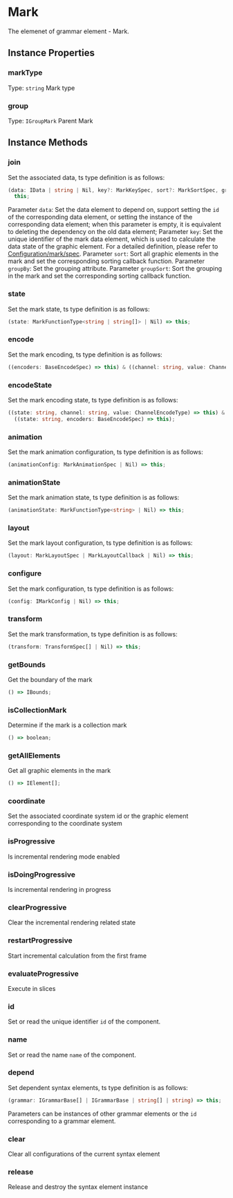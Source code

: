 # Mark

The elemenet of grammar element - Mark.

## Instance Properties

### markType

Type: `string`
Mark type

### group

Type: `IGroupMark`
Parent Mark

## Instance Methods

### join

Set the associated data, ts type definition is as follows:

```ts
(data: IData | string | Nil, key?: MarkKeySpec, sort?: MarkSortSpec, groupBy?: MarkKeySpec, groupSort?: MarkSortSpec) =>
  this;
```

Parameter `data`: Set the data element to depend on, support setting the `id` of the corresponding data element, or setting the instance of the corresponding data element; when this parameter is empty, it is equivalent to deleting the dependency on the old data element;
Parameter `key`: Set the unique identifier of the mark data element, which is used to calculate the data state of the graphic element. For a detailed definition, please refer to [Configuration/mark/spec](#mark).
Parameter `sort`: Sort all graphic elements in the mark and set the corresponding sorting callback function.
Parameter `groupBy`: Set the grouping attribute.
Parameter `groupSort`: Sort the grouping in the mark and set the corresponding sorting callback function.

### state

Set the mark state, ts type definition is as follows:

```ts
(state: MarkFunctionType<string | string[]> | Nil) => this;
```

### encode

Set the mark encoding, ts type definition is as follows:

```ts
((encoders: BaseEncodeSpec) => this) & ((channel: string, value: ChannelEncodeType) => this);
```

### encodeState

Set the mark encoding state, ts type definition is as follows:

```ts
((state: string, channel: string, value: ChannelEncodeType) => this) &
  ((state: string, encoders: BaseEncodeSpec) => this);
```

### animation

Set the mark animation configuration, ts type definition is as follows:

```ts
(animationConfig: MarkAnimationSpec | Nil) => this;
```

### animationState

Set the mark animation state, ts type definition is as follows:

```ts
(animationState: MarkFunctionType<string> | Nil) => this;
```

### layout

Set the mark layout configuration, ts type definition is as follows:

```ts
(layout: MarkLayoutSpec | MarkLayoutCallback | Nil) => this;
```

### configure

Set the mark configuration, ts type definition is as follows:

```ts
(config: IMarkConfig | Nil) => this;
```

### transform

Set the mark transformation, ts type definition is as follows:

```ts
(transform: TransformSpec[] | Nil) => this;
```

### getBounds

Get the boundary of the mark

```ts
() => IBounds;
```

### isCollectionMark

Determine if the mark is a collection mark

```ts
() => boolean;
```

### getAllElements

Get all graphic elements in the mark

```ts
() => IElement[];
```

### coordinate

Set the associated coordinate system id or the graphic element corresponding to the coordinate system

### isProgressive

Is incremental rendering mode enabled

### isDoingProgressive

Is incremental rendering in progress

### clearProgressive

Clear the incremental rendering related state

### restartProgressive

Start incremental calculation from the first frame

### evaluateProgressive

Execute in slices

### id

Set or read the unique identifier `id` of the component.

### name

Set or read the name `name` of the component.

### depend

Set dependent syntax elements, ts type definition is as follows:

```ts
(grammar: IGrammarBase[] | IGrammarBase | string[] | string) => this;
```

Parameters can be instances of other grammar elements or the `id` corresponding to a grammar element.

### clear

Clear all configurations of the current syntax element

### release

Release and destroy the syntax element instance
